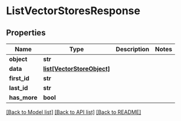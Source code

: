 # ListVectorStoresResponse

## Properties
Name | Type | Description | Notes
------------ | ------------- | ------------- | -------------
**object** | **str** |  | 
**data** | [**list[VectorStoreObject]**](VectorStoreObject.md) |  | 
**first_id** | **str** |  | 
**last_id** | **str** |  | 
**has_more** | **bool** |  | 

[[Back to Model list]](../README.md#documentation-for-models) [[Back to API list]](../README.md#documentation-for-api-endpoints) [[Back to README]](../README.md)

